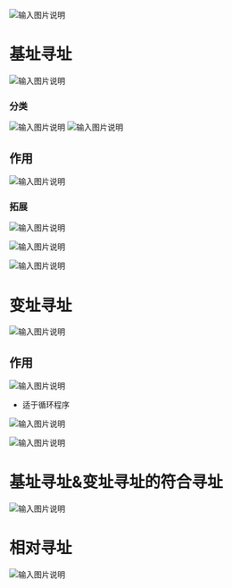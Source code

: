 


![输入图片说明](/imgs/2025-08-12/mEkTxP5l6cFmAtZ7.png)
# 基址寻址
![输入图片说明](/imgs/2025-08-12/q1YSM7R9yBcI0sYZ.png)
### 分类
![输入图片说明](/imgs/2025-08-12/ylqz4YAuRHsfNuSa.png)
![输入图片说明](/imgs/2025-08-12/06abCMmqeVOP7p9h.png)

## 作用
![输入图片说明](/imgs/2025-08-12/zg0V5vzHZZw0IJmA.png)

### 拓展
![输入图片说明](/imgs/2025-08-12/M7bsNVELHdrhCk3h.png)

![输入图片说明](/imgs/2025-08-12/vm0std8Tuqn8C6Cn.png)

![输入图片说明](/imgs/2025-08-12/ABAZUzapWUvv7e7b.png)

# 变址寻址
![输入图片说明](/imgs/2025-08-12/yFhUPRvC077BfBf0.png)

## 作用
![输入图片说明](/imgs/2025-08-12/tIpS8rJfLxMwDWue.png)
- 适于循环程序

![输入图片说明](/imgs/2025-08-12/xDrCZPz6mxXlade7.png)

![输入图片说明](/imgs/2025-08-12/2F0BJYRNGhM5JBjf.png)


# 基址寻址&变址寻址的符合寻址

![输入图片说明](/imgs/2025-08-12/fYst5HaUc18fWQF5.png)

# 相对寻址
![输入图片说明](/imgs/2025-08-12/RDpMRobUbD7wHqrO.png)
<!--stackedit_data:
eyJoaXN0b3J5IjpbLTExMjY1NjAyMzIsMTYyNjg3NDQ2MV19
-->
